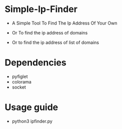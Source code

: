 # Simple-Ip-Finder
- A Simple Tool To Find The Ip Address Of Your Own

- Or To find the ip address of domains

- Or to find the ip address of list of domains

# Dependencies
- pyfiglet
- colorama
- socket

# Usage guide
- python3 ipfinder.py





